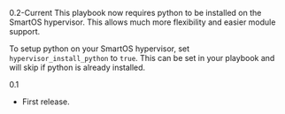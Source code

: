 0.2-Current
This playbook now requires python to be installed on the SmartOS hypervisor. This allows much more flexibility and easier module support.

To setup python on your SmartOS hypervisor, set `hypervisor_install_python` to `true`. This can be set in your playbook and will skip if python is already installed.


0.1
- First release.
